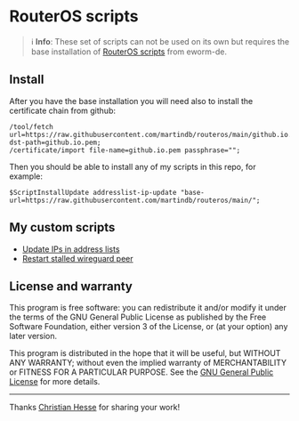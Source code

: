 RouterOS scripts
================

> ℹ️ **Info**: These set of scripts can not be used on its own but requires the base
> installation of [RouterOS scripts](https://github.com/eworm-de/routeros-scripts/tree/main#routeros-scripts) from eworm-de.

Install
-------

After you have the base installation you will need also to install the certificate chain from github:

```
/tool/fetch url=https://raw.githubusercontent.com/martindb/routeros/main/github.io.pem dst-path=github.io.pem;
/certificate/import file-name=github.io.pem passphrase="";
```

Then you should be able to install any of my scripts in this repo, for example:

```
$ScriptInstallUpdate addresslist-ip-update "base-url=https://raw.githubusercontent.com/martindb/routeros/main/";
```

My custom scripts
-----------------

* [Update IPs in address lists](doc/addresslist-ip-update.md)
* [Restart stalled wireguard peer](doc/wireguard-restart.md)


License and warranty
--------------------

This program is free software: you can redistribute it and/or modify
it under the terms of the GNU General Public License as published by
the Free Software Foundation, either version 3 of the License, or
(at your option) any later version.

This program is distributed in the hope that it will be useful,
but WITHOUT ANY WARRANTY; without even the implied warranty of
MERCHANTABILITY or FITNESS FOR A PARTICULAR PURPOSE.  See the
[GNU General Public License](LICENSE) for more details.

---

Thanks [Christian Hesse](https://github.com/eworm-de) for sharing your work!
